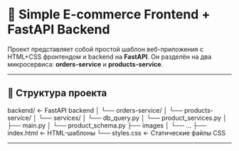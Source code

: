 # 🛒 Simple E-commerce Frontend + FastAPI Backend

Проект представляет собой простой шаблон веб-приложения с HTML+CSS фронтендом и backend на **FastAPI**. Он разделён на два микросервиса: **orders-service** и **products-service**.

---

## 📁 Структура проекта

backend/                     ← FastAPI backend
│   └── orders-service/
│   └── products-service/
│       └── services/
│           └── db_query.py
│           └── product_services.py
│       ├── main.py
│       └── product_schema.py
├── images
│   └── ...
├── index.html               ← HTML-шаблоны
└── styles.css               ← Статические файлы CSS

---
